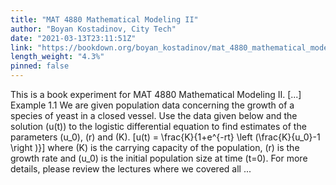 ```yaml
---
title: "MAT 4880 Mathematical Modeling II"
author: "Boyan Kostadinov, City Tech"
date: "2021-03-13T23:11:51Z"
link: "https://bookdown.org/boyan_kostadinov/mat_4880_mathematical_modeling_ii/"
length_weight: "4.3%"
pinned: false
---
```


This is a book experiment for MAT 4880 Mathematical Modeling II. [...] Example 1.1 We are given population data concerning the growth of a species of yeast in a closed vessel. Use the data given below and the solution \(u(t)\) to the logistic differential equation to find estimates of the parameters \(u_0\), \(r\) and \(K\). \[u(t) = \frac{K}{1+e^{-rt} \left (\frac{K}{u_0}-1 \right )}\]
where \(K\) is the carrying capacity of the population, \(r\) is the growth rate and \(u_0\) is the initial population size at time \(t=0\). For more details, please review the lectures where we covered all ...
